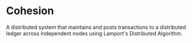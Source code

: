 # Cohesion
A distributed system that maintains and posts transactions to a distributed ledger across independent nodes using Lamport's Distributed Algorithm.
